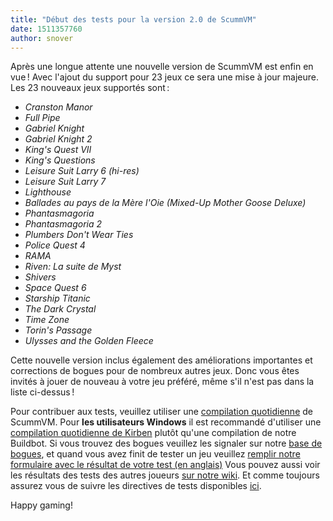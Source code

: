 ```yaml
---
title: "Début des tests pour la version 2.0 de ScummVM"
date: 1511357760
author: snover
---
```


Après une longue attente une nouvelle version de ScummVM est enfin en vue ! Avec l'ajout du support pour 23 jeux ce sera une mise à jour majeure. Les 23 nouveaux jeux supportés sont :

*   *Cranston Manor*
*   *Full Pipe*
*   *Gabriel Knight*
*   *Gabriel Knight 2*
*   *King's Quest VII*
*   *King's Questions*
*   *Leisure Suit Larry 6 (hi-res)*
*   *Leisure Suit Larry 7*
*   *Lighthouse*
*   *Ballades au pays de la Mère l'Oie (Mixed-Up Mother Goose Deluxe)*
*   *Phantasmagoria*
*   *Phantasmagoria 2*
*   *Plumbers Don't Wear Ties*
*   *Police Quest 4*
*   *RAMA*
*   *Riven: La suite de Myst*
*   *Shivers*
*   *Space Quest 6*
*   *Starship Titanic*
*   *The Dark Crystal*
*   *Time Zone*
*   *Torin's Passage*
*   *Ulysses and the Golden Fleece*

Cette nouvelle version inclus également des améliorations importantes et corrections de bogues pour de nombreux autres jeux. Donc vous êtes invités à jouer de nouveau à votre jeu préféré, même s'il n'est pas dans la liste ci-dessus !

Pour contribuer aux tests, veuillez utiliser une [compilation quotidienne](/downloads/#daily) de ScummVM. Pour **les utilisateurs Windows** il est recommandé d'utiliser une [compilation quotidienne de Kirben](http://scummvm.org/downloads/scummvm-win32.exe) plutôt qu'une compilation de notre Buildbot. Si vous trouvez des bogues veuillez les signaler sur notre [base de bogues](https://bugs.scummvm.org/), et quand vous avez finit de tester un jeu veuillez [remplir notre formulaire avec le résultat de votre test (en anglais)](https://docs.google.com/forms/d/e/1FAIpQLSfiAycQmgaBEDsb0KNpZrNAaqBtilZe4SHWRDYcykeKqLHFvg/viewform) Vous pouvez aussi voir les résultats des tests des autres joueurs [sur notre wiki](http://wiki.scummvm.org/index.php/Release_Testing/2.0.0). Et comme toujours assurez vous de suivre les directives de tests disponibles [ici](http://wiki.scummvm.org/index.php/Release_Testing).

Happy gaming!
